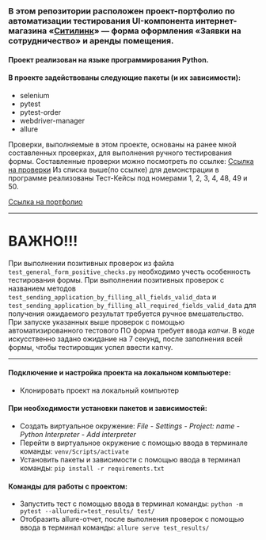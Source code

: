 ### В этом репозитории расположен проект-портфолио по автоматизации тестирования UI-компонента интернет-магазина «[Ситилинк](https://www.citilink.ru/rent/)» — форма оформления «Заявки на сотрудничество» и аренды помещения.

#### Проект реализован на языке программирования Python.
#### В проекте задействованы следующие пакеты (и их зависимости):
- selenium
- pytest
- pytest-order
- webdriver-manager
- allure

Проверки, выполняемые в этом проекте, основаны на ранее мной составленных проверках, для выполнения ручного тестирования формы.
Составленные проверки можно посмотреть по ссылке: [Ссылка на проверки](https://docs.google.com/spreadsheets/d/1X5DfJBz8_889Zj-2zQD4egbdoxDBBPHvtp0Zu1kLZD0/edit#gid=1272824100 "Проверка функционала формы \"Заявка на сотрудничество\" Больше 150 М2")
Из списка выше(по ссылке) для демонстрации в программе реализованы Тест-Кейсы под номерами 1, 2, 3, 4, 48, 49 и 50.

[Ссылка на портфолио](https://docs.google.com/document/d/1qqiY6eE5F0_nukb1E979TQb4SeIlW6y7y4AQ6zcDu28/edit "QA Engineer | Тестировщик – Силкин Евгений")

---
# ВАЖНО!!!

При выполнении позитивных проверок из файла `test_general_form_positive_checks.py` необходимо учесть особенность тестирования формы.
При выполнении позитивных проверок с названием методов `test_sending_application_by_filling_all_fields_valid_data` и `test_sending_application_by_filling_all_required_fields_valid_data` для получения ожидаемого результат требуется ручное вмешательство.
При запуске указанных выше проверок с помощью автоматизированного тестового ПО форма требует ввода *капчи*. В коде искусственно задано ожидание на 7 секунд, после заполнения всей формы, чтобы тестировщик успел ввести капчу.

---

#### Подключение и настройка проекта на локальном компьютере:
- Клонировать проект на локальный компьютер

#### При необходимости установки пакетов и зависимостей:
- Создать виртуальное окружение:
_File - Settings - Project: name - Python Interpreter - Add interpreter_
- Перейти в виртуальное окружение с помощью ввода в терминале команды: `venv/Scripts/activate`
- Установить пакеты и зависимости с помощью ввода в терминал команды: `pip install -r requirements.txt`

#### Команды для работы с проектом:
- Запустить тест с помощью ввода в терминал команды: `python -m pytest --alluredir=test_results/ test/`
- Отобразить allure-отчет, после выполнения проверок с помощью ввода в терминал команды: `allure serve test_results/`


